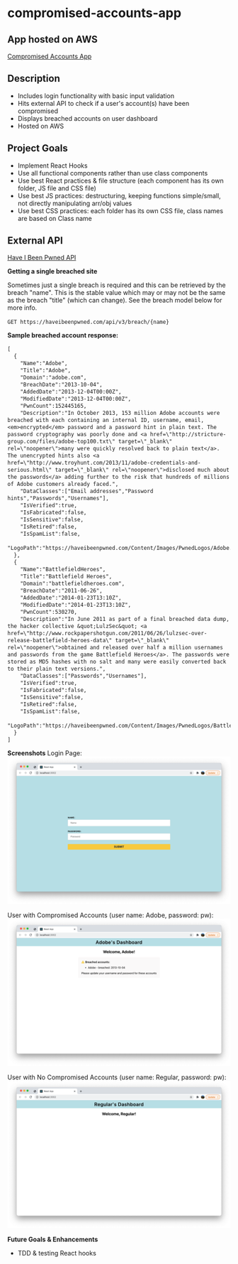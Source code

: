 # compromised-accounts-app

## App hosted on AWS
[Compromised Accounts App](http://compromised-accounts-app.s3-website-us-west-2.amazonaws.com/)

## Description
- Includes login functionality with basic input validation
- Hits external API to check if a user's account(s) have been compromised
- Displays breached accounts on user dashboard
- Hosted on AWS

## Project Goals
- Implement React Hooks
- Use all functional components rather than use class components
- Use best React practices & file structure (each component has its own folder, JS file and CSS file)
- Use best JS practices: destructuring, keeping functions simple/small, not directly manipulating arr/obj values
- Use best CSS practices: each folder has its own CSS file, class names are based on Class name

## External API
[Have I Been Pwned API](https://haveibeenpwned.com/API/v3#BreachModel)

**Getting a single breached site**

Sometimes just a single breach is required and this can be retrieved by the breach "name". This is the stable value which may or may not be the same as the breach "title" (which can change). See the breach model below for more info.

`GET https://haveibeenpwned.com/api/v3/breach/{name}`

**Sample breached account response:**
```
[
  {
    "Name":"Adobe",
    "Title":"Adobe",
    "Domain":"adobe.com",
    "BreachDate":"2013-10-04",
    "AddedDate":"2013-12-04T00:00Z",
    "ModifiedDate":"2013-12-04T00:00Z",
    "PwnCount":152445165,
    "Description":"In October 2013, 153 million Adobe accounts were breached with each containing an internal ID, username, email, <em>encrypted</em> password and a password hint in plain text. The password cryptography was poorly done and <a href=\"http://stricture-group.com/files/adobe-top100.txt\" target=\"_blank\" rel=\"noopener\">many were quickly resolved back to plain text</a>. The unencrypted hints also <a href=\"http://www.troyhunt.com/2013/11/adobe-credentials-and-serious.html\" target=\"_blank\" rel=\"noopener\">disclosed much about the passwords</a> adding further to the risk that hundreds of millions of Adobe customers already faced.",
    "DataClasses":["Email addresses","Password hints","Passwords","Usernames"],
    "IsVerified":true,
    "IsFabricated":false,
    "IsSensitive":false,
    "IsRetired":false,
    "IsSpamList":false,
    "LogoPath":"https://haveibeenpwned.com/Content/Images/PwnedLogos/Adobe.png"
  },
  {
    "Name":"BattlefieldHeroes",
    "Title":"Battlefield Heroes",
    "Domain":"battlefieldheroes.com",
    "BreachDate":"2011-06-26",
    "AddedDate":"2014-01-23T13:10Z",
    "ModifiedDate":"2014-01-23T13:10Z",
    "PwnCount":530270,
    "Description":"In June 2011 as part of a final breached data dump, the hacker collective &quot;LulzSec&quot; <a href=\"http://www.rockpapershotgun.com/2011/06/26/lulzsec-over-release-battlefield-heroes-data\" target=\"_blank\" rel=\"noopener\">obtained and released over half a million usernames and passwords from the game Battlefield Heroes</a>. The passwords were stored as MD5 hashes with no salt and many were easily converted back to their plain text versions.",
    "DataClasses":["Passwords","Usernames"],
    "IsVerified":true,
    "IsFabricated":false,
    "IsSensitive":false,
    "IsRetired":false,
    "IsSpamList":false,
    "LogoPath":"https://haveibeenpwned.com/Content/Images/PwnedLogos/BattlefieldHeroes.png"
  }
]
```

**Screenshots**
Login Page:
![Login page](login-page.png)

User with Compromised Accounts (user name: Adobe, password: pw):
![Compromised accounts user](dashboard-compromised-account.png)

User with No Compromised Accounts (user name: Regular, password: pw):
![No compromised accounts user](dashboard-noncompromised-account.png)

**Future Goals & Enhancements**
- TDD & testing React hooks
